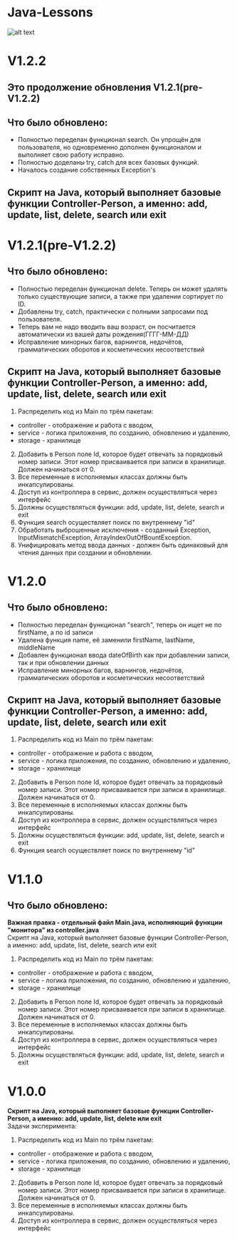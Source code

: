 # Java-Lessons
![alt text](https://sun9-42.userapi.com/impg/c858436/v858436195/1cb9a9/kwM_j9uAXm0.jpg?size=1280x823&quality=96&sign=daf471ccaa5081dfec1dfa8a7c916272&c_uniq_tag=-QT8X4caGbWGSbdCidgtZwX2YLUOptdZaMbiNpVobSk&type=album)
# V1.2.2
## Это продолжение обновления V1.2.1(pre-V1.2.2)
## Что было обновлено:
- Полностью переделан функционал search. Он упрощён для пользователя, но одновременно дополнен функционалом и выполняет свою работу исправно.
- Полностью доделаны try, catch для всех базовых функций.
- Началось создание собственных Exception's
## Скрипт на Java, который выполняет базовые функции Controller-Person, а именно: add, update, list, delete, search или exit
# V1.2.1(pre-V1.2.2)
## Что было обновлено:
- Полностью переделан функционал delete. Теперь он может удалять только существующие записи, а также при удалении сортирует по ID.
- Добавлены try, catch, практически с полными запросами под пользователя.
- Теперь вам не надо вводить ваш возраст, он посчитается автоматически из вашей даты рождения(ГГГГ-ММ-ДД)
- Исправление минорных багов, варнингов, недочётов, грамматических оборотов и косметических несоответствий
## Скрипт на Java, который выполняет базовые функции Controller-Person, а именно: add, update, list, delete, search или exit
1) Распределить код из Main по трём пакетам:
- controller - отображение и работа с вводом,
- service - логика приложения, по созданию, обновлению и удалению,
- storage - хранилище
2) Добавить в Person поле Id, которое будет отвечать за порядковый номер записи. Этот номер присваивается при записи в хранилище. Должен начинаться от 0.
3) Все переменные в исполняемых классах должны быть инкапсулированы.
4) Доступ из контроллера в сервис, должен осуществляться через интерфейс
5) Должны осуществляться функции: add, update, list, delete, search и exit
6) Функция search осуществляет поиск по внутреннему "id"
7) Обработать выброшенные исключения - созданный Exception, InputMismatchException, ArrayIndexOutOfBountException.
8) Унифицировать метод ввода данных - должен быть одинаковый для чтения данных при создании и обновлении.
# V1.2.0
## Что было обновлено:
- Полностью переделан функционал "search", теперь он ищет не по firstName, а по id записи
- Удалена функция name, её заменили firstName, lastName, middleName
- Добавлен функционал ввода dateOfBirth как при добавлении записи, так и при обновлении данных
- Исправление минорных багов, варнингов, недочётов, грамматических оборотов и косметических несоответствий
## Скрипт на Java, который выполняет базовые функции Controller-Person, а именно: add, update, list, delete, search или exit
1) Распределить код из Main по трём пакетам:
- controller - отображение и работа с вводом,
- service - логика приложения, по созданию, обновлению и удалению,
- storage - хранилище
2) Добавить в Person поле Id, которое будет отвечать за порядковый номер записи. Этот номер присваивается при записи в хранилище. Должен начинаться от 0.
3) Все переменные в исполняемых классах должны быть инкапсулированы.
4) Доступ из контроллера в сервис, должен осуществляться через интерфейс
5) Должны осуществляться функции: add, update, list, delete, search и exit
6) Функция search осуществляет поиск по внутреннему "id"
# V1.1.0
## Что было обновлено:
**Важная правка - отдельный файл Main.java, исполняющий функции "монитора" из controller.java**   <br />
Скрипт на Java, который выполняет базовые функции Controller-Person, а именно: add, update, list, delete, search или exit
1) Распределить код из Main по трём пакетам:
- controller - отображение и работа с вводом,
- service - логика приложения, по созданию, обновлению и удалению,
- storage - хранилище
2) Добавить в Person поле Id, которое будет отвечать за порядковый номер записи. Этот номер присваивается при записи в хранилище. Должен начинаться от 0.
3) Все переменные в исполняемых классах должны быть инкапсулированы.
4) Доступ из контроллера в сервис, должен осуществляться через интерфейс
5) Должны осуществляться функции: add, update, list, delete, search и exit
# V1.0.0
**Скрипт на Java, который выполняет базовые функции Controller-Person, а именно: add, update, list, delete или exit**   <br />
Задачи эксперимента:
1) Распределить код из Main по трём пакетам:
- controller - отображение и работа с вводом,
- service - логика приложения, по созданию, обновлению и удалению,
- storage - хранилище
2) Добавить в Person поле Id, которое будет отвечать за порядковый номер записи. Этот номер присваивается при записи в хранилище. Должен начинаться от 0.
3) Все переменные в исполняемых классах должны быть инкапсулированы.
4) Доступ из контроллера в сервис, должен осуществляться через интерфейс
